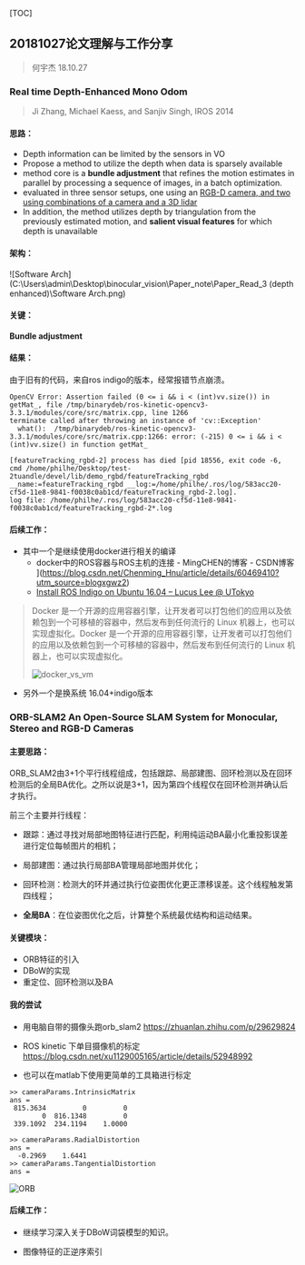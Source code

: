 [TOC]

## 20181027论文理解与工作分享

> 何宇杰
> 18.10.27

### Real time Depth-Enhanced Mono Odom

> Ji Zhang, Michael Kaess, and Sanjiv Singh, IROS 2014

#### 思路：

- Depth information can be limited by the sensors in VO
- Propose a method to utilize the depth when data is sparsely available
- method core is a **bundle adjustment** that refines the motion estimates in parallel by processing a sequence of images, in a batch optimization.
- evaluated in three sensor setups, one using an <u>RGB-D camera, and two using combinations of a camera and a 3D lidar</u>
- In addition, the method utilizes depth by triangulation from the previously estimated motion, and **salient visual features** for which depth is unavailable

#### 架构：

![Software Arch](C:\Users\admin\Desktop\binocular_vision\Paper_note\Paper_Read_3 (depth enhanced)\Software Arch.png)

#### 关键：

**Bundle adjustment**

#### 结果：

由于旧有的代码，来自ros indigo的版本，经常报错节点崩溃。

```
OpenCV Error: Assertion failed (0 <= i && i < (int)vv.size()) in getMat_, file /tmp/binarydeb/ros-kinetic-opencv3-3.3.1/modules/core/src/matrix.cpp, line 1266
terminate called after throwing an instance of 'cv::Exception'
  what():  /tmp/binarydeb/ros-kinetic-opencv3-3.3.1/modules/core/src/matrix.cpp:1266: error: (-215) 0 <= i && i < (int)vv.size() in function getMat_

[featureTracking_rgbd-2] process has died [pid 18556, exit code -6, cmd /home/philhe/Desktop/test-2tuandle/devel/lib/demo_rgbd/featureTracking_rgbd __name:=featureTracking_rgbd __log:=/home/philhe/.ros/log/583acc20-cf5d-11e8-9841-f0038c0ab1cd/featureTracking_rgbd-2.log].
log file: /home/philhe/.ros/log/583acc20-cf5d-11e8-9841-f0038c0ab1cd/featureTracking_rgbd-2*.log
```

#### 后续工作：

- 其中一个是继续使用docker进行相关的编译
  - docker中的ROS容器与ROS主机的连接 - MingCHEN的博客 - CSDN博客 ](https://blog.csdn.net/Chenming_Hnu/article/details/60469410?utm_source=blogxgwz2)
  - [Install ROS Indigo on Ubuntu 16.04 – Lucus Lee @ UTokyo ](https://lucus.tech.blog/2016/11/30/install-ros-indigo-on-ubuntu-16-04/)


> Docker 是一个开源的应用容器引擎，让开发者可以打包他们的应用以及依赖包到一个可移植的容器中，然后发布到任何流行的 Linux 机器上，也可以实现虚拟化。Docker 是一个开源的应用容器引擎，让开发者可以打包他们的应用以及依赖包到一个可移植的容器中，然后发布到任何流行的 Linux 机器上，也可以实现虚拟化。
>
> ![docker_vs_vm](F:\coding\Linux_Archive\docker\docker_vs_vm.png)


- 另外一个是换系统 16.04+indigo版本

### ORB-SLAM2 An Open-Source SLAM System for Monocular, Stereo and RGB-D Cameras

#### 主要思路：

  ORB_SLAM2由3+1个平行线程组成，包括跟踪、局部建图、回环检测以及在回环检测后的全局BA优化。之所以说是3+1，因为第四个线程仅在回环检测并确认后才执行。

前三个主要并行线程：

- 跟踪：通过寻找对局部地图特征进行匹配，利用纯运动BA最小化重投影误差进行定位每帧图片的相机；

- 局部建图：通过执行局部BA管理局部地图并优化；

- 回环检测：检测大的环并通过执行位姿图优化更正漂移误差。这个线程触发第四线程；

- **全局BA**：在位姿图优化之后，计算整个系统最优结构和运动结果。

#### 关键模块：

- ORB特征的引入
- DBoW的实现
- 重定位、回环检测以及BA

#### 我的尝试

- 用电脑自带的摄像头跑orb_slam2 https://zhuanlan.zhihu.com/p/29629824

- ROS kinetic 下单目摄像机的标定 https://blog.csdn.net/xu1129005165/article/details/52948992
- 也可以在matlab下使用更简单的工具箱进行标定

```
>> cameraParams.IntrinsicMatrix
ans =
 815.3634         0         0
        0  816.1348         0
 339.1092  234.1194    1.0000

>> cameraParams.RadialDistortion
ans =
  -0.2969    1.6441
>> cameraParams.TangentialDistortion
ans =
```

![ORB](C:\Users\admin\Desktop\介绍\sharing\181027\ORB.png)

#### 后续工作：

- 继续学习深入关于DBoW词袋模型的知识。

- 图像特征的正逆序索引

